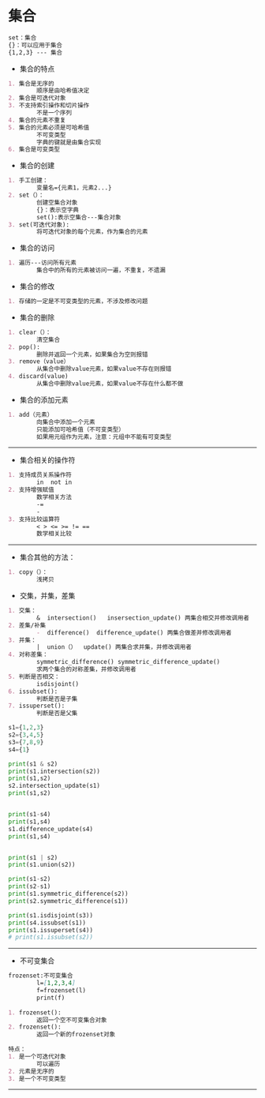 # 集合

~~~markdown
set：集合
{}：可以应用于集合
{1,2,3} --- 集合
~~~

* 集合的特点

~~~markdown
1. 集合是无序的
		顺序是由哈希值决定
2. 集合是可迭代对象
3. 不支持索引操作和切片操作
		不是一个序列
4. 集合的元素不重复
5. 集合的元素必须是可哈希值
		不可变类型
		字典的键就是由集合实现
6. 集合是可变类型
~~~

* 集合的创建

~~~markdown
1. 手工创建：
		变量名={元素1，元素2...}
2. set（）：
		创建空集合对象
		{}：表示空字典
		set():表示空集合---集合对象
3. set(可迭代对象):
		将可迭代对象的每个元素，作为集合的元素
~~~

* 集合的访问

~~~markdown
1. 遍历---访问所有元素
		集合中的所有的元素被访问一遍，不重复，不遗漏
~~~

* 集合的修改

~~~Markdown
1. 存储的一定是不可变类型的元素，不涉及修改问题
~~~

* 集合的删除

~~~markdown
1. clear（）：
		清空集合
2. pop():
		删除并返回一个元素，如果集合为空则报错
3. remove（value）
		从集合中删除value元素，如果value不存在则报错
4. discard(value)
		从集合中删除value元素，如果value不存在什么都不做
~~~

* 集合的添加元素

~~~markdown
1. add（元素）
		向集合中添加一个元素
		只能添加可哈希值（不可变类型）
		如果用元组作为元素，注意：元组中不能有可变类型
~~~

---

* 集合相关的操作符

~~~markdown
1. 支持成员关系操作符
		in  not in
2. 支持增强赋值
		数学相关方法
		-=
		-
3. 支持比较运算符
		< > <= >= != ==
		数学相关比较
~~~

---

* 集合其他的方法：

~~~markdown
1. copy（）：
		浅拷贝
~~~

* 交集，并集，差集

~~~markdown
1. 交集：
		&  intersection()   insersection_update() 两集合相交并修改调用者
2. 差集/补集
		-  difference()  difference_update() 两集合做差并修改调用者
3. 并集：
		|  union（）	update() 两集合求并集，并修改调用者
4. 对称差集：
		symmetric_difference() symmetric_difference_update() 
		求两个集合的对称差集，并修改调用者
5. 判断是否相交：
		isdisjoint()
6. issubset():
		判断是否是子集
7. issuperset():
		判断是否是父集
~~~

~~~python
s1={1,2,3}
s2={3,4,5}
s3={7,8,9}
s4={1}

print(s1 & s2)
print(s1.intersection(s2))
print(s1,s2)
s2.intersection_update(s1)
print(s1,s2)


print(s1-s4)
print(s1,s4)
s1.difference_update(s4)
print(s1,s4)


print(s1 | s2)
print(s1.union(s2))

print(s1-s2)
print(s2-s1)
print(s1.symmetric_difference(s2))
print(s2.symmetric_difference(s1))

print(s1.isdisjoint(s3))
print(s4.issubset(s1))
print(s1.issuperset(s4))
# print(s1.issubset(s2))
~~~

---

* 不可变集合

~~~markdown
frozenset:不可变集合
        l=[1,2,3,4]
        f=frozenset(l)
        print(f)
        
1. frozenset():
		返回一个空不可变集合对象
2. frozenset():
		返回一个新的frozenset对象
		
特点：
1. 是一个可迭代对象
		可以遍历
2. 元素是无序的
3. 是一个不可变类型
~~~

---

